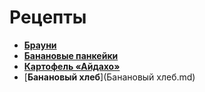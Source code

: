 # Рецепты

- [**Брауни**](brownie.md)
- [**Банановые панкейки**](banana.md)
- [**Картофель «Айдахо»**](potato.md)
- [**Банановый хлеб**](Банановый хлеб.md)
